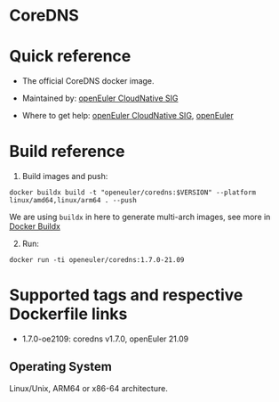 # CoreDNS

# Quick reference

- The official CoreDNS docker image.

- Maintained by: [openEuler CloudNative SIG](https://gitee.com/openeuler/cloudnative)

- Where to get help: [openEuler CloudNative SIG](https://gitee.com/openeuler/cloudnative), [openEuler](https://gitee.com/openeuler/community)

# Build reference

1. Build images and push:
```shell
docker buildx build -t "openeuler/coredns:$VERSION" --platform linux/amd64,linux/arm64 . --push
```

We are using `buildx` in here to generate multi-arch images, see more in [Docker Buildx](https://docs.docker.com/buildx/working-with-buildx/)

2. Run:
```shell
docker run -ti openeuler/coredns:1.7.0-21.09
```

# Supported tags and respective Dockerfile links

- 1.7.0-oe2109: coredns v1.7.0, openEuler 21.09

## Operating System
Linux/Unix, ARM64 or x86-64 architecture.

